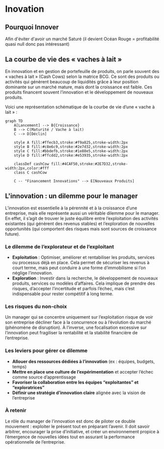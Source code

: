 # Inovation 

## Pourquoi Innover

Afin d'éviter d'avoir un marché Saturé (il devient Océan Rouge = profitabilité quasi null donc pas intéressant)

## La courbe de vie des « vaches à lait »

En innovation et en gestion de portefeuille de produits, on parle souvent des « vaches à lait » (Cash Cows) selon la matrice BCG. Ce sont des produits ou activités qui génèrent beaucoup de liquidités grâce à leur position dominante sur un marché mature, mais dont la croissance est faible. Ces produits financent souvent l’innovation et le développement de nouveaux produits.

Voici une représentation schématique de la courbe de vie d’une « vache à lait » :

```mermaid
graph TD
    A[Lancement] --> B{Croissance}
    B --> C(Maturité / Vache à lait)
    C --> D[Déclin]

    style A fill:#ffecb3,stroke:#f9a825,stroke-width:2px
    style B fill:#c8e6c9,stroke:#2e7d32,stroke-width:2px
    style C fill:#bbdefb,stroke:#1e88e5,stroke-width:2px
    style D fill:#ffcdd2,stroke:#e53935,stroke-width:2px

    classDef cashCow fill:#4CAF50,stroke:#2E7D32,stroke-width:2px,color:#fff
    class C cashCow

    C -- "Financement Innovations" --> E[Nouveaux Produits]
```

## L'innovation : un dilemme pour le manager

L’innovation est essentielle à la pérennité et à la croissance d’une entreprise, mais elle représente aussi un véritable dilemme pour le manager. En effet, il s’agit de trouver le juste équilibre entre l’exploitation des activités existantes (qui génèrent des revenus stables) et l’exploration de nouvelles opportunités (qui comportent des risques mais sont sources de croissance future).

### Le dilemme de l’explorateur et de l’exploitant

- **Exploitation** : Optimiser, améliorer et rentabiliser les produits, services ou processus déjà en place. Cela permet de sécuriser les revenus à court terme, mais peut conduire à une forme d’immobilisme si l’on néglige l’innovation.
- **Exploration** : Investir dans la recherche, le développement de nouveaux produits, services ou modèles d’affaires. Cela implique de prendre des risques, d’accepter l’incertitude et parfois l’échec, mais c’est indispensable pour rester compétitif à long terme.

### Les risques du non-choix

Un manager qui se concentre uniquement sur l’exploitation risque de voir son entreprise décliner face à la concurrence ou à l’évolution du marché (phénomène de disruption). À l’inverse, une focalisation excessive sur l’innovation peut fragiliser la rentabilité et la stabilité financière de l’entreprise.

### Les leviers pour gérer ce dilemme

- **Allouer des ressources dédiées à l’innovation** (ex : équipes, budgets, temps)
- **Mettre en place une culture de l’expérimentation** et accepter l’échec comme source d’apprentissage
- **Favoriser la collaboration entre les équipes “exploitantes” et “exploratrices”**
- **Définir une stratégie d’innovation claire** alignée avec la vision de l’entreprise

### À retenir

Le rôle du manager de l’innovation est donc de piloter ce double mouvement : exploiter le présent tout en préparant l’avenir. Il doit savoir arbitrer, encourager la prise d’initiative, et créer un environnement propice à l’émergence de nouvelles idées tout en assurant la performance opérationnelle de l’entreprise.






